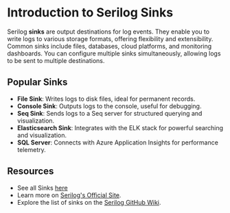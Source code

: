 # Introduction to Serilog Sinks

Serilog **sinks** are output destinations for log events. They enable you to write logs to various storage formats, offering flexibility and extensibility. Common sinks include files, databases, cloud platforms, and monitoring dashboards. You can configure multiple sinks simultaneously, allowing logs to be sent to multiple destinations.

## Popular Sinks

- **File Sink**: Writes logs to disk files, ideal for permanent records.
- **Console Sink**: Outputs logs to the console, useful for debugging.
- **Seq Sink**: Sends logs to a Seq server for structured querying and visualization.
- **Elasticsearch Sink**: Integrates with the ELK stack for powerful searching and visualization.
- **SQL Server**: Connects with Azure Application Insights for performance telemetry.

## Resources

- See all Sinks [here](https://github.com/serilog/serilog/wiki/Provided-Sinks)
- Learn more on [Serilog's Official Site](https://serilog.net/).
- Explore the list of sinks on the [Serilog GitHub Wiki](https://github.com/serilog/serilog/wiki/Provided-Sinks).
